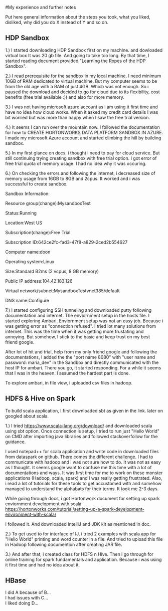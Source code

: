 #My experience and further notes

Put here general information about the steps you took, what you liked, disliked, why did you do X instead of Y and so on.

## HDP Sandbox
1.) I started downloading HDP Sandbox first on my machine. and dowloaded virtual box It was 20 gb file. And going to take too long. By that time, I started reading document provided "Learning the Ropes of the HDP Sandbox".

2.) I read prerequisite for the sandbox in my local machine. I need minimum 10GB of RAM dedicated to virtual machine. But my computer seems to be from the old age with a RAM of just 4GB. Which was not enough. So i paused the download and  decided to go for cloud due to its flexibility, cost benefits (free trial available :)) and also for more memory.

3.) I was not having microsoft azure account as i am using it first time and have no idea how cloud works. When it asked my credit card details I was bit worried but was more than happy when I saw the free trial version.

4.) It seems I can run over the mountain now. I followed the documentation for how to CREATE HORTONWORKS DATA PLATFORM SANDBOX IN AZURE. I made my microsoft Azure account and started climbing the hill by building sandbox.

5.) In my first glance on docs, i thought i need to pay for cloud service. But still continuing trying creating sandbox with free trial option. I got error of free trial quota of memory usage. I had no idea why it was occuring.

6.) On checking the errors and following the internet, i decreased size of memory usage from 16GB to 8GB and 2cpus. It worked and i was successful to create sandbox. 

Sandbox Information: 

Resource group(change):MysandboxTest      

Status:Running    

Location:West US        

Subscription(change):Free Trial

Subscription ID:642ce2fc-fad3-47f8-a829-2ced2b554627        

Computer name:doon      

Operating system:Linux

Size:Standard B2ms (2 vcpus, 8 GB memory)                   

Public IP address:104.42.183.126

Virtual network/subnet:MysandboxTestvnet385/default         

DNS name:Configure

7.)  I started configuring SSH tunneling and downloaded putty following documentation and internet. The enviornment setup in the hosts file. I started exploring Ambari. Enviornment setup was not an easy job. Because i was getting error as "connection refused". I tried lot many solutions from internet. This was the time when it was getting more frustating and annoying. But somehow, I stick to the basic and keep trust on my best friend google. 

After lot of hit and trial, help from my only friend google and following the documentations, I added the the "port name 8080" with "user name and password: maria_dev" in the Sandbox and directly communicated with the host IP for ambari. There you go, it started responding. For a while it seems that I was in the heaven. I assumed the hardest part is done. 

To explore ambari, in file view, i uploaded csv files in hadoop.

## HDFS & Hive on Spark
To build scala application, I first downloaded sbt as given in the link. later on googled about scala.

1.) I tried https://www.scala-lang.org/download/ and downloaded scala using sbt option. Once connection is setup, I tried to run just "Hello World" on CMD after importing java libraries and followed stackoverfollow for the guidance. 

I used notepad++ for scala application and write code in downloaded files from dataspark on github. There comes the different challenge. I had to communicate with hadoop and i was not sure how to do. It was not as easy as I thought. It seems google want to confuse me this time with a lot of documentations and ways.
It was first time for me to work on these monster applications (Hadoop, scala, spark) and I was really getting frustrated. Also, i read a lot of tutorials for these tools to get accustomed with and somehow managed to understand the alphabats for their terms. It took me 2-3 days.

While going through docs, i got Hortonwork document for setting up spark enviornment development with scala.
https://hortonworks.com/tutorial/setting-up-a-spark-development-environment-with-scala/

I followed it. And downloaded IntelliJ and JDK kit as mentioned in doc.

2.) To get used to for interface of IJ, i tried 2 examples with scala app for "Hello World" printing and word counter in a file.
   And tried to upload this file in Hadoop following documention after creating JAR file.
 
 3.) And after that, i created class for HDFS n Hive. Then i go through for online training for spark fundamentals and application. Because i was using it first time and had no idea about it.
 
 
   
## HBase

I did A because of B...
<br>I had issues with C...
<br>I liked doing D...


